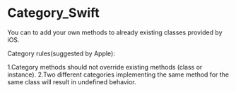 # Category_Swift

You can to add your own methods to already existing classes provided by iOS.


Category rules(suggested by Apple):

1.Category methods should not override existing methods (class or instance).
2.Two different categories implementing the same method for the same class will result in undefined behavior.

